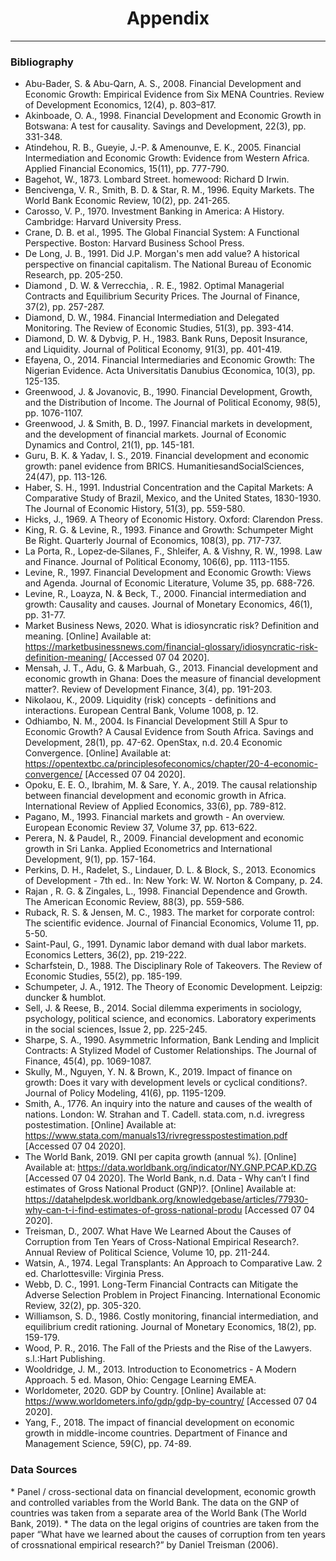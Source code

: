 <h1 align="center"> Appendix </h1> 
<hr />  

<h3 align="left"> Bibliography </h3> 

* Abu-Bader, S. & Abu-Qarn, A. S., 2008. Financial Development and Economic Growth: Empirical Evidence from Six MENA Countries. Review of Development Economics, 12(4), p. 803–817.
* Akinboade, O. A., 1998. Financial Development and Economic Growth in Botswana: A test for causality. Savings and Development, 22(3), pp. 331-348.
* Atindehou, R. B., Gueyie, J.-P. & Amenounve, E. K., 2005. Financial Intermediation and Economic Growth: Evidence from Western Africa. Applied Financial Economics, 15(11), pp. 777-790.
* Bagehot, W., 1873. Lombard Street. homewood: Richard D Irwin.
* Bencivenga, V. R., Smith, B. D. & Star, R. M., 1996. Equity Markets. The World Bank Economic Review, 10(2), pp. 241-265.
* Carosso, V. P., 1970. Investment Banking in America: A History. Cambridge: Harvard University Press.
* Crane, D. B. et al., 1995. The Global Financial System: A Functional Perspective. Boston: Harvard Business School Press.
* De Long, J. B., 1991. Did J.P. Morgan's men add value? A historical perspective on financial capitalism. The National Bureau of Economic Research, pp. 205-250.
* Diamond , D. W. & Verrecchia, . R. E., 1982. Optimal Managerial Contracts and Equilibrium Security Prices. The Journal of Finance, 37(2), pp. 257-287.
* Diamond, D. W., 1984. Financial Intermediation and Delegated Monitoring. The Review of Economic Studies, 51(3), pp. 393-414.
* Diamond, D. W. & Dybvig, P. H., 1983. Bank Runs, Deposit Insurance, and Liquidity. Journal of Political Economy, 91(3), pp. 401-419.
* Efayena, O., 2014. Financial Intermediaries and Economic Growth: The Nigerian Evidence. Acta Universitatis Danubius Œconomica, 10(3), pp. 125-135.
* Greenwood, J. & Jovanovic, B., 1990. Financial Development, Growth, and the Distribution of Income. The Journal of Political Economy, 98(5), pp. 1076-1107.
* Greenwood, J. & Smith, B. D., 1997. Financial markets in development, and the development of financial markets. Journal of Economic Dynamics and Control, 21(1), pp. 145-181.
* Guru, B. K. & Yadav, I. S., 2019. Financial development and economic growth: panel evidence from BRICS. HumanitiesandSocialSciences, 24(47), pp. 113-126.
* Haber, S. H., 1991. Industrial Concentration and the Capital Markets: A Comparative Study of Brazil, Mexico, and the United States, 1830-1930. The Journal of Economic History, 51(3), pp. 559-580.
* Hicks, J., 1969. A Theory of Economic History. Oxford: Clarendon Press.
* King, R. G. & Levine, R., 1993. Finance and Growth: Schumpeter Might Be Right. Quarterly Journal of Economics, 108(3), pp. 717-737.
* La Porta, R., Lopez‐de‐Silanes, F., Shleifer, A. & Vishny, R. W., 1998. Law and Finance. Journal of Political Economy, 106(6), pp. 1113-1155.
* Levine, R., 1997. Financial Development and Economic Growth: Views and Agenda. Journal of Economic Literature, Volume 35, pp. 688-726.
* Levine, R., Loayza, N. & Beck, T., 2000. Financial intermediation and growth: Causality and causes. Journal of Monetary Economics, 46(1), pp. 31-77.
* Market Business News, 2020. What is idiosyncratic risk? Definition and meaning. [Online] Available at: https://marketbusinessnews.com/financial-glossary/idiosyncratic-risk-definition-meaning/ [Accessed 07 04 2020].
* Mensah, J. T., Adu, G. & Marbuah, G., 2013. Financial development and economic growth in Ghana: Does the measure of financial development matter?. Review of Development Finance, 3(4), pp. 191-203.
* Nikolaou, K., 2009. Liquidity (risk) concepts - definitions and interactions. European Central Bank, Volume 1008, p. 12.
* Odhiambo, N. M., 2004. Is Financial Development Still A Spur to Economic Growth? A Causal Evidence from South Africa. Savings and Development, 28(1), pp. 47-62. OpenStax, n.d. 20.4 Economic Convergence. [Online]  Available at: https://opentextbc.ca/principlesofeconomics/chapter/20-4-economic-convergence/ [Accessed 07 04 2020].
* Opoku, E. E. O., Ibrahim, M. & Sare, Y. A., 2019. The causal relationship between financial development and economic growth in Africa. International Review of Applied Economics, 33(6), pp. 789-812.
* Pagano, M., 1993. Financial markets and growth - An overview. European Economic Review 37, Volume 37, pp. 613-622.
* Perera, N. & Paudel, R., 2009. Financial development and economic growth in Sri Lanka. Applied Econometrics and International Development, 9(1), pp. 157-164.
* Perkins, D. H., Radelet, S., Lindauer, D. L. & Block, S., 2013. Economics of Development - 7th ed.. In: New York: W. W. Norton & Company, p. 24.
* Rajan , R. G. & Zingales, L., 1998. Financial Dependence and Growth. The American Economic Review, 88(3), pp. 559-586.
* Ruback, R. S. & Jensen, M. C., 1983. The market for corporate control: The scientific evidence. Journal of Financial Economics, Volume 11, pp. 5-50.
* Saint-Paul, G., 1991. Dynamic labor demand with dual labor markets. Economics Letters, 36(2), pp. 219-222.
* Scharfstein, D., 1988. The Disciplinary Role of Takeovers. The Review of Economic Studies, 55(2), pp. 185-199.
* Schumpeter, J. A., 1912. The Theory of Economic Development. Leipzig: duncker & humblot.
* Sell, J. & Reese, B., 2014. Social dilemma experiments in sociology, psychology, political science, and economics. Laboratory experiments in the social sciences, Issue 2, pp. 225-245.
* Sharpe, S. A., 1990. Asymmetric Information, Bank Lending and Implicit Contracts: A Stylized Model of Customer Relationships. The Journal of Finance, 45(4), pp. 1069-1087.
* Skully, M., Nguyen, Y. N. & Brown, K., 2019. Impact of finance on growth: Does it vary with development levels or cyclical conditions?. Journal of Policy Modeling, 41(6), pp. 1195-1209.
* Smith, A., 1776. An inquiry into the nature and causes of the wealth of nations. London: W. Strahan and T. Cadell. stata.com, n.d. ivregress postestimation. [Online]  Available at: https://www.stata.com/manuals13/rivregresspostestimation.pdf [Accessed 07 04 2020].
* The World Bank, 2019. GNI per capita growth (annual %). [Online]  Available at: https://data.worldbank.org/indicator/NY.GNP.PCAP.KD.ZG [Accessed 07 04 2020]. The World Bank, n.d. Data - Why can’t I find estimates of Gross National Product (GNP)?. [Online]  Available at: https://datahelpdesk.worldbank.org/knowledgebase/articles/77930-why-can-t-i-find-estimates-of-gross-national-produ [Accessed 07 04 2020].
* Treisman, D., 2007. What Have We Learned About the Causes of Corruption from Ten Years of Cross-National Empirical Research?. Annual Review of Political Science, Volume 10, pp. 211-244.
* Watsin, A., 1974. Legal Transplants: An Approach to Comparative Law. 2 ed. Charlottesville: Virginia Press.
* Webb, D. C., 1991. Long-Term Financial Contracts can Mitigate the Adverse Selection Problem in Project Financing. International Economic Review, 32(2), pp. 305-320.
* Williamson, S. D., 1986. Costly monitoring, financial intermediation, and equilibrium credit rationing. Journal of Monetary Economics, 18(2), pp. 159-179.
* Wood, P. R., 2016. The Fall of the Priests and the Rise of the Lawyers. s.l.:Hart Publishing.
* Wooldridge, J. M., 2013. Introduction to Econometrics - A Modern Approach. 5 ed. Mason, Ohio: Cengage Learning EMEA.
* Worldometer, 2020. GDP by Country. [Online]  Available at: https://www.worldometers.info/gdp/gdp-by-country/ [Accessed 07 04 2020].
* Yang, F., 2018. The impact of financial development on economic growth in middle-income countries. Department of Finance and Management Science, 59(C), pp. 74-89.

<h3 align="left"> Data Sources </h3>
* Panel / cross-sectional data on financial development, economic growth and controlled variables from the World Bank. The data on the GNP of countries was taken from a separate area of the World Bank (The World Bank, 2019).
* The data on the legal origins of countries are taken from the paper “What have we learned about the causes of corruption from ten years of crossnational empirical research?” by Daniel Treisman (2006).
